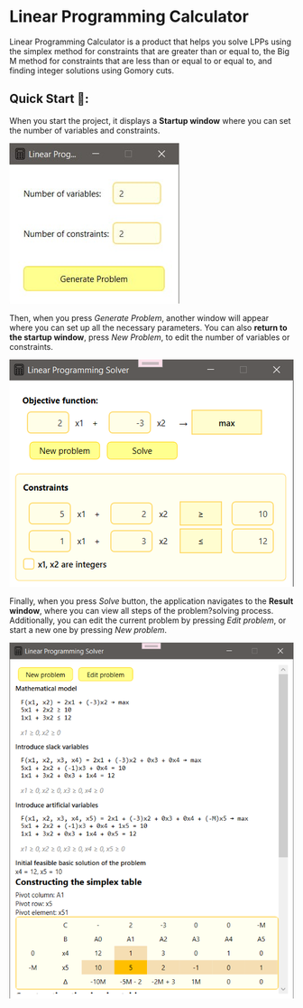 # Linear Programming Calculator

Linear Programming Calculator is a product that helps you solve LPPs using the simplex method for constraints that are greater than or equal to,
the Big M method for constraints that are less than or equal to or equal to, and finding integer solutions using Gomory cuts.

## Quick Start :runner::

When you start the project, it displays a **Startup window** where you can set the number of variables and constraints.

![Startup Window](/images/img1.jpg)

Then, when you press _Generate Problem_, another window will appear where you can set up all the necessary parameters.
You can also **return to the startup window**, press _New Problem_, to edit the number of variables or constraints.

![Problem Setup Window](/images/img2.png)

Finally, when you press _Solve_ button, the application navigates to the **Result window**, where you can view all steps of the problem?solving process.
Additionally, you can edit the current problem by pressing _Edit problem_, or start a new one by pressing _New problem_.

![Result Window](/images/img3.png)
